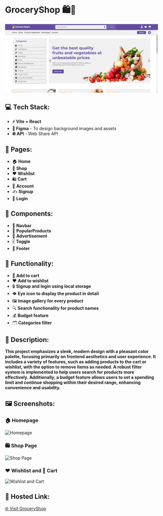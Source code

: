 # GroceryShop 🛍️🛒

![GroceryShop Banner](https://github.com/raghul1217/Algomox-Groceryshop/blob/main/src/assets/rm-home.png)

## 💻 Tech Stack:
- **⚡ Vite + React**  
- **🎨 Figma** - To design background images and assets  
- **🌐 API** - Web Share API

## 📄 Pages:
- 🏠 **Home**  
- 🛒 **Shop**  
- ❤️ **Wishlist**  
- 🛍️ **Cart**  
- 👤 **Account**  
- ✍️ **Signup**  
- 🔑 **Login**

## 🧩 Components:
- 🧭 **Navbar**  
- 🌟 **PopularProducts**  
- 📢 **Advertisement**  
- 🎚️ **Toggle**  
- 🦶 **Footer**

## 🔧 Functionality:
- 🛒 **Add to cart**  
- ❤️ **Add to wishlist**  
- 🔒 **Signup and login using local storage**  
- 👁️ **Eye icon to display the product in detail**  
- 🖼️ **Image gallery for every product**  
- 🔍 **Search functionality for product names**  
- 💰 **Budget feature**  
- 🗂️ **Categories filter**

## 📜 Description:  
**This project emphasizes a sleek, modern design with a pleasant color palette, focusing primarily on frontend aesthetics and user experience. It includes a variety of features, such as adding products to the cart or wishlist, with the option to remove items as needed. A robust filter system is implemented to help users search for products more effectively. Additionally, a budget feature allows users to set a spending limit and continue shopping within their desired range, enhancing convenience and usability.**


## 🖼️ Screenshots:
### 🏠 Homepage
![Homepage](https://via.placeholder.com/800x400?text=Homepage) <!-- Replace with your actual image URL -->

### 🛍️ Shop Page
![Shop Page](https://via.placeholder.com/800x400?text=Shop+Page) <!-- Replace with your actual image URL -->

### ❤️ Wishlist and 🛒 Cart
![Wishlist and Cart](https://via.placeholder.com/800x400?text=Wishlist+%26+Cart) <!-- Replace with your actual image URL -->

## 🔗 Hosted Link:  
[🌐 Visit GroceryShop](https://algomox-groceryshop-3z7i.vercel.app/)
